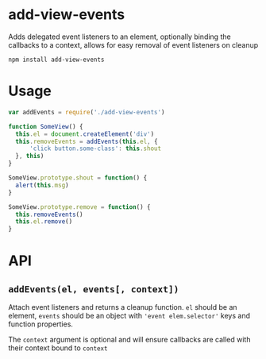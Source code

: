 # add-view-events

Adds delegated event listeners to an element, optionally binding the callbacks to a context, allows for easy removal of event listeners on cleanup

```
npm install add-view-events
```

# Usage

```javascript
var addEvents = require('./add-view-events')

function SomeView() {
  this.el = document.createElement('div')
  this.removeEvents = addEvents(this.el, {
      'click button.some-class': this.shout
  }, this)
}

SomeView.prototype.shout = function() {
  alert(this.msg)
}

SomeView.prototype.remove = function() {
  this.removeEvents()
  this.el.remove()
}
``` 

# API 

## `addEvents(el, events[, context])`

Attach event listeners and returns a cleanup function. `el` should be an element, `events` should be an object with `'event elem.selector'` keys and function properties. 

The `context` argument is optional and will ensure callbacks are called with their context bound to `context`

